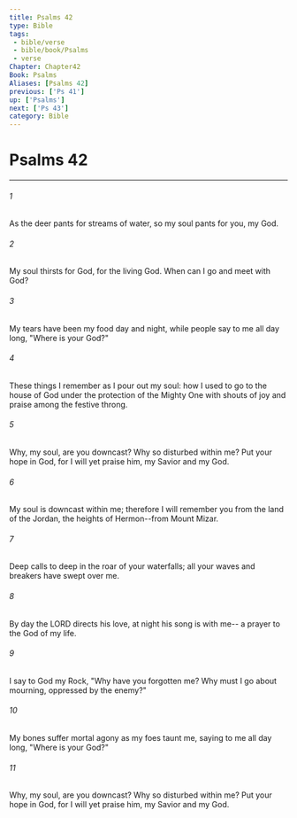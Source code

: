 ```yaml
---
title: Psalms 42
type: Bible
tags:
 - bible/verse
 - bible/book/Psalms
 - verse
Chapter: Chapter42
Book: Psalms
Aliases: [Psalms 42]
previous: ['Ps 41']
up: ['Psalms']
next: ['Ps 43']
category: Bible
---
```

# Psalms 42

***


###### 1 
As the deer pants for streams of water, so my soul pants for you, my God. 

###### 2 
My soul thirsts for God, for the living God. When can I go and meet with God? 

###### 3 
My tears have been my food day and night, while people say to me all day long, "Where is your God?" 

###### 4 
These things I remember as I pour out my soul: how I used to go to the house of God under the protection of the Mighty One with shouts of joy and praise among the festive throng. 

###### 5 
Why, my soul, are you downcast? Why so disturbed within me? Put your hope in God, for I will yet praise him, my Savior and my God. 

###### 6 
My soul is downcast within me; therefore I will remember you from the land of the Jordan, the heights of Hermon--from Mount Mizar. 

###### 7 
Deep calls to deep in the roar of your waterfalls; all your waves and breakers have swept over me. 

###### 8 
By day the LORD directs his love, at night his song is with me-- a prayer to the God of my life. 

###### 9 
I say to God my Rock, "Why have you forgotten me? Why must I go about mourning, oppressed by the enemy?" 

###### 10 
My bones suffer mortal agony as my foes taunt me, saying to me all day long, "Where is your God?" 

###### 11 
Why, my soul, are you downcast? Why so disturbed within me? Put your hope in God, for I will yet praise him, my Savior and my God. 
